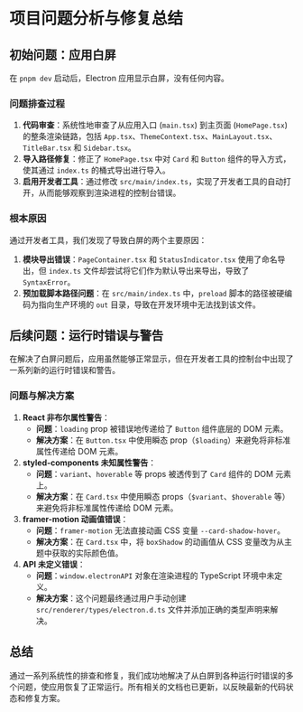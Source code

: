 # 项目问题分析与修复总结

## 初始问题：应用白屏

在 `pnpm dev` 启动后，Electron 应用显示白屏，没有任何内容。

### 问题排查过程

1.  **代码审查**：系统性地审查了从应用入口 (`main.tsx`) 到主页面 (`HomePage.tsx`) 的整条渲染链路，包括 `App.tsx`、`ThemeContext.tsx`、`MainLayout.tsx`、`TitleBar.tsx` 和 `Sidebar.tsx`。
2.  **导入路径修复**：修正了 `HomePage.tsx` 中对 `Card` 和 `Button` 组件的导入方式，使其通过 `index.ts` 的桶式导出进行导入。
3.  **启用开发者工具**：通过修改 `src/main/index.ts`，实现了开发者工具的自动打开，从而能够观察到渲染进程的控制台错误。

### 根本原因

通过开发者工具，我们发现了导致白屏的两个主要原因：

1.  **模块导出错误**：`PageContainer.tsx` 和 `StatusIndicator.tsx` 使用了命名导出，但 `index.ts` 文件却尝试将它们作为默认导出来导出，导致了 `SyntaxError`。
2.  **预加载脚本路径问题**：在 `src/main/index.ts` 中，`preload` 脚本的路径被硬编码为指向生产环境的 `out` 目录，导致在开发环境中无法找到该文件。

## 后续问题：运行时错误与警告

在解决了白屏问题后，应用虽然能够正常显示，但在开发者工具的控制台中出现了一系列新的运行时错误和警告。

### 问题与解决方案

1.  **React 非布尔属性警告**：
    *   **问题**：`loading` prop 被错误地传递给了 `Button` 组件底层的 DOM 元素。
    *   **解决方案**：在 `Button.tsx` 中使用瞬态 prop（`$loading`）来避免将非标准属性传递给 DOM 元素。
2.  **styled-components 未知属性警告**：
    *   **问题**：`variant`、`hoverable` 等 props 被透传到了 `Card` 组件的 DOM 元素上。
    *   **解决方案**：在 `Card.tsx` 中使用瞬态 props（`$variant`、`$hoverable` 等）来避免将非标准属性传递给 DOM 元素。
3.  **framer-motion 动画值错误**：
    *   **问题**：`framer-motion` 无法直接动画 CSS 变量 `--card-shadow-hover`。
    *   **解决方案**：在 `Card.tsx` 中，将 `boxShadow` 的动画值从 CSS 变量改为从主题中获取的实际颜色值。
4.  **API 未定义错误**：
    *   **问题**：`window.electronAPI` 对象在渲染进程的 TypeScript 环境中未定义。
    *   **解决方案**：这个问题最终通过用户手动创建 `src/renderer/types/electron.d.ts` 文件并添加正确的类型声明来解决。

## 总结

通过一系列系统性的排查和修复，我们成功地解决了从白屏到各种运行时错误的多个问题，使应用恢复了正常运行。所有相关的文档也已更新，以反映最新的代码状态和修复方案。

